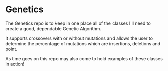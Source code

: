 Genetics
========
The Genetics repo is to keep in one place all of the classes I'll need to create a good, dependable Genetic Algorithm.

It supports crossovers with or without mutations and allows the user to determine the percentage of mutations which are insertions, deletions and point.

As time goes on this repo may also come to hold examples of these classes in action!